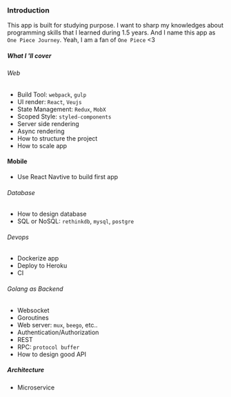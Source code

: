 ### Introduction

This app is built for studying purpose. I want to sharp my knowledges about programming skills that I learned during 1.5 years. And I name this app as `One Piece Journey`. Yeah, I am a fan of `One Piece` <3

##### What I 'll cover

###### Web
- Build Tool: `webpack`, `gulp`
- UI render: `React`, `Veujs`
- State Management: `Redux`, `MobX`
- Scoped Style: `styled-components`
- Server side rendering
- Async rendering
- How to structure the project
- How to scale app

#### Mobile
- Use React Navtive to build first app

###### Database
- How to design database
- SQL or NoSQL: `rethinkdb`, `mysql`, `postgre`

###### Devops
- Dockerize app
- Deploy to Heroku
- CI

###### Golang as Backend
- Websocket
- Goroutines
- Web server: `mux`, `beego`, etc..
- Authentication/Authorization
- REST
- RPC: `protocol buffer`
- How to design good API


##### Architecture
- Microservice
